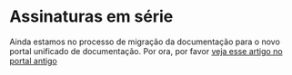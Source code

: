 ﻿# Assinaturas em série

Ainda estamos no processo de migração da documentação para o novo portal unificado de documentação. Por ora, por favor
[veja esse artigo no portal antigo](http://pki.lacunasoftware.com/Help/html/19b722a5-9806-467e-b49a-f6a480df7cfb.htm)
